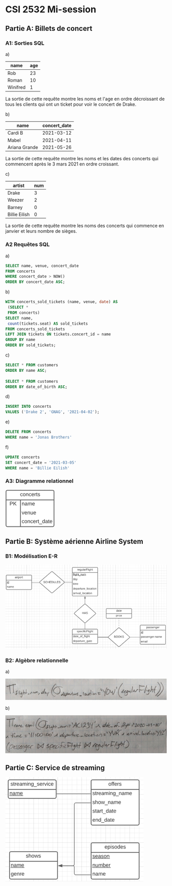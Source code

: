 # CSI 2532 Mi-session

## Partie A: Billets de concert

### A1: Sorties SQL

a) 

| name | age |
| --- | --- |
| Rob | 23 |
| Roman | 10 |
| Winifred | 1 |

La sortie de cette requête montre les noms et l'age en ordre décroissant de tous les clients qui ont un ticket pour voir le concert de Drake.

b) 

| name | concert_date |
| --- | --- |
| Cardi B | 2021-03-12 |
| Mabel | 2021-04-11 |
| Ariana Grande | 2021-05-26 |

La sortie de cette requête montre les noms et les dates des concerts qui commencent après le 3 mars 2021 en ordre croissant.

c) 

| artist | num |
| --- | --- |
| Drake | 3 |
| Weezer | 2 |
| Barney | 0 |
| Billie Eilish | 0 |

La sortie de cette requête montre les noms des concerts qui commence en janvier et leurs nombre de sièges.

### A2 Requêtes SQL

a)
```sql
SELECT name, venue, concert_date
FROM concerts
WHERE concert_date > NOW()
ORDER BY concert_date ASC;
```

b)
```sql
WITH concerts_sold_tickets (name, venue, date) AS
 (SELECT *
 FROM concerts)
SELECT name,
 count(tickets.seat) AS sold_tickets
FROM concerts_sold_tickets
LEFT JOIN tickets ON tickets.concert_id = name
GROUP BY name
ORDER BY sold_tickets;
```

c)
```sql
SELECT * FROM customers
ORDER BY name ASC;

SELECT * FROM customers
ORDER BY date_of_birth ASC;
```

d)
```sql
INSERT INTO concerts
VALUES ('Drake 2', 'GNAG', '2021-04-02');
```

e)
```sql
DELETE FROM concerts 
WHERE name = 'Jonas Brothers'
```

f)
```sql
UPDATE concerts
SET concert_date = '2021-03-05'
WHERE name = 'Billie Eilish'
```

### A3: Diagramme relationnel
![A3](images/A3.PNG)

## Partie B: Système aérienne Airline System

### B1: Modélisation E-R

![A3](images/B1.PNG)

### B2: Algèbre relationnelle

a)

![B2a](images/B2a.PNG)

b)

![B2b](images/B2b.PNG)

## Partie C: Service de streaming

![C](images/C.PNG)
